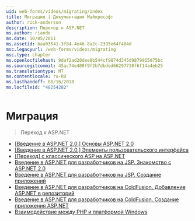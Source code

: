 ```yaml
---
uid: web-forms/videos/migrating/index
title: Миграция | Документация Майкрософт
author: rick-anderson
description: Переход к ASP.NET
ms.author: riande
ms.date: 10/05/2011
ms.assetid: baa03541-3f84-4e46-8a2c-2395e64f484d
msc.legacyurl: /web-forms/videos/migrating
msc.type: chapter
ms.openlocfilehash: 9daf2ad20dee8b544cf9874d345d9879955d75bc
ms.sourcegitcommit: 45ac74e400f9f2b7dbded66297730f6f14a4eb25
ms.translationtype: MT
ms.contentlocale: ru-RU
ms.lasthandoff: 08/16/2018
ms.locfileid: "48254282"
---
```

<a name="migrating"></a>Миграция
====================
> Переход к ASP.NET


- [[Введение в ASP.NET 2.0.] Основы ASP.NET 2.0](intro-to-aspnet-20-aspnet-20-fundamentals.md)
- [[Введение в ASP.NET 2.0.] Элементы пользовательского интерфейса](intro-to-aspnet-20-user-interface-elements.md)
- [[Переход] с классического ASP на ASP.NET](migrating-from-classic-asp-to-aspnet.md)
- [Введение в ASP.NET для разработчиков на JSP. Знакомство с ASP.NET 2.0](intro-to-aspnet-for-jsp-developers-welcome-to-aspnet-20.md)
- [Введение в ASP.NET для разработчиков на JSP. Создание приложений](intro-to-aspnet-for-jsp-developers-building-applications.md)
- [Введение в ASP.NET для разработчиков на ColdFusion. Добавление ASP.NET в репозиторий](intro-to-aspnet-for-coldfusion-developers-adding-aspnet-to-your-repertoire.md)
- [Введение в ASP.NET для разработчиков на ColdFusion. Создание приложения ASP.NET](introduction-to-aspnet-for-coldfusion-developers-building-an-aspnet-application.md)
- [Взаимодействие между PHP и платформой Windows](interop-between-php-and-the-windows-platform.md)
